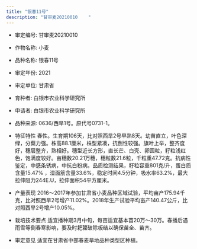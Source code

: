 ```yaml
---
title: "银春11号"
description: "甘审麦20210010	 "
---
```

* 审定编号:  甘审麦20210010	 

*  作物名称:  小麦

*  品种名称:  银春11号

*  审定年份:  2021

*  审定单位:  甘肃省

* 育种者:  白银市农业科学研究所

*  申请者:  白银市农业科学研究所   

*  品种来源:  0636/西旱1号。原代号0731-1。 

*  特征特性
春性。生育期106天，比对照西旱2号早熟8天。幼苗直立，叶色深绿，分蘖力强。株高88.1厘米，株型紧凑，抗倒性较强。旗叶上举，整齐度好，穗层整齐，熟相好。穗型近长方形，直长芒、白壳、卵圆粒，籽粒浅红色，饱满度较好。亩穗数20.21万穗，穗粒数21.6粒，千粒重47.72克。抗病性鉴定，中感条锈病，中抗白粉病。品质检测结果，籽粒容重801克/升，蛋白质含量15.47% ，湿面筋含量33.6%，稳定时间4.5分钟，吸水率63.2%，最大拉伸阻力244E.U，拉伸面积54平方厘米。

*  产量表现
2016～2017年参加甘肃省小麦品种区域试验，平均亩产175.94千克，比对照西旱2号增产11.02%。2018年生产试验平均亩产140.47公斤，比对照西旱2号增产10.05%。

*  栽培技术要点
适宜播种期3月中旬，每亩适宜基本苗20万～30万。春播后遇雨雪等倒春寒影响，要及时耙耱破除板结以确保苗全、苗齐。

*  审定意见
适宜在甘肃省中部春麦旱地品种类型区种植。
